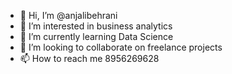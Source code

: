 - 👋 Hi, I’m @anjalibehrani
- 👀 I’m interested in business analytics
- 🌱 I’m currently learning Data Science
- 💞️ I’m looking to collaborate on freelance projects
- 📫 How to reach me 8956269628

<!---
anjalibehrani/anjalibehrani is a ✨ special ✨ repository because its `README.md` (this file) appears on your GitHub profile.
You can click the Preview link to take a look at your changes.
--->
